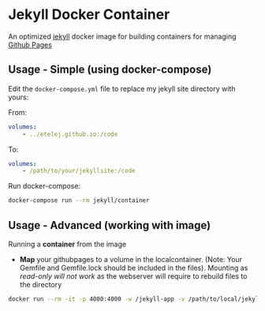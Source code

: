 # Jekyll Docker Container

An optimized [jekyll]("http://jekyllrb.com") docker image for building containers for managing [Github Pages]("https://pages.github.com") 

## Usage - Simple (using **docker-compose**) 

Edit the `docker-compose.yml` file to replace my jekyll site directory with yours:

From:

```yml
volumes:
    - ../etelej.github.io:/code
```

To:

```yml
volumes:
    - /path/to/your/jekyllsite:/code
```

Run docker-compose:

```bash
docker-compose run --rm jekyll/container
```


## Usage - Advanced (working with image)
Running a **container** from the image
   - **Map** your githubpages to a volume in the localcontainer. (Note: Your Gemfile and Gemfile.lock should be included in the files). Mounting as *read-only will not work* as the webserver will require to rebuild files to the directory

```bash
docker run --rm -it -p 4000:4000 -w /jekyll-app -v /path/to/local/jekyll-site:/jekyll-app etelej/jekyll bundle exec jekyll serve
```